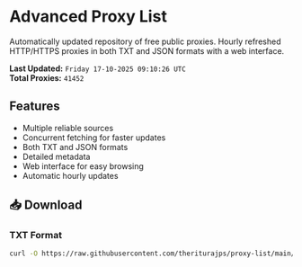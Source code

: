 # Advanced Proxy List

Automatically updated repository of free public proxies. Hourly refreshed HTTP/HTTPS proxies in both TXT and JSON formats with a web interface.

**Last Updated:** `Friday 17-10-2025 09:10:26 UTC`  
**Total Proxies:** `41452`

## Features
- Multiple reliable sources
- Concurrent fetching for faster updates
- Both TXT and JSON formats
- Detailed metadata
- Web interface for easy browsing
- Automatic hourly updates

## 📥 Download

### TXT Format
```bash
curl -O https://raw.githubusercontent.com/theriturajps/proxy-list/main/proxies.txt